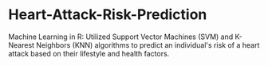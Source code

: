 # Heart-Attack-Risk-Prediction
Machine Learning in R: Utilized Support Vector Machines (SVM) and K-Nearest Neighbors (KNN) algorithms to predict an individual's risk of a heart attack based on their lifestyle and health factors.
